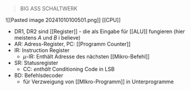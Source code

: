 > BIG ASS SCHALTWERK

![[Pasted image 20241010100501.png]]
[[CPU]]

- DR1, DR2 sind [[Register]] - die als Eingabe für [[ALU]] fungieren (hier meistens $A$ und $B$ i believe)
- AR: Adress-Register, PC: [[Programm Counter]]
- IR: Instruction Register
	- $\mu$-IR: Enthält Adresse des nächsten [[Mikro-Befehl]]
- SR: Statusregister
	- CC: _enthält_ Conditioning Code in LSB
- BD: Befehlsdecoder
	- für Verzweigung von [[MIkro-Programm]] in Unterprogramme